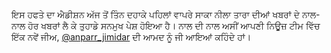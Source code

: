 ਇਸ ਹਫਤੇ ਦਾ ਐਡੀਸ਼ਨ ਅੱਜ ਤੋਂ ਤਿੰਨ ਦਹਾਕੇ ਪਹਿਲਾਂ ਵਾਪਰੇ ਸਾਕਾ ਨੀਲਾ ਤਾਰਾ ਦੀਆਂ ਖਬਰਾਂ ਦੇ ਨਾਲ-ਨਾਲ ਹੋਰ ਖਬਰਾਂ ਲੈ ਕੇ ਤੁਹਾਡੇ ਸਨਮੁਖ ਪੇਸ਼ ਹੋਇਆ ਹੈ। ਨਾਲ ਦੀ ਨਾਲ ਅਸੀਂ ਆਪਣੀ ਨਿਊਜ਼ ਟੀਮ ਵਿੱਚ ਇੱਕ ਨਵੇਂ ਜੀਅ, [@anparr_jimidar](http://twitter.com/anparr_jimidar) ਦੀ ਆਮਦ ਨੂੰ ਜੀ ਆਇਆਂ ਕਹਿੰਦੇ ਹਾਂ।
